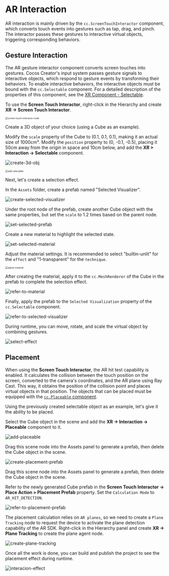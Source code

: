 # AR Interaction

AR interaction is mainly driven by the `cc.ScreenTouchInteractor` component, which converts touch events into gestures such as tap, drag, and pinch. The interactor passes these gestures to interactive virtual objects, triggering corresponding behaviors.

## Gesture Interaction

The AR gesture interactor component converts screen touches into gestures. Cocos Creator's input system passes gesture signals to interactive objects, which respond to gesture events by transforming their behaviors. To enable interactive behaviors, the interactive objects must be bound with the `cc.Selectable` component. For a detailed description of the properties of this component, see the [XR Component - Selectable](component.md#Selectable).

To use the **Screen Touch Interactor**, right-click in the Hierarchy and create **XR -> Screen Touch Interactor**.

<img src="./ar-interaction/screen-touch-interactor-node.png" alt="screen-touch-interactor-node" style="zoom:50%;" />

Create a 3D object of your choice (using a Cube as an example).

Modify the `scale` property of the Cube to (0.1, 0.1, 0.1), making it an actual size of 1000cm³. Modify the `position` property to (0, -0.1, -0.5), placing it 50cm away from the origin in space and 10cm below, and add the **XR > Interaction -> Selectable** component.

![create-3d-obj](ar-interaction/create-3d-obj.png)

<img src="./ar-interaction/add-selectable.png" alt="add-selectable" style="zoom:50%;" />

Next, let's create a selection effect.

In the `Assets` folder, create a prefab named "Selected Visualizer".

![create-selected-visualizer](ar-interaction/create-selected-visualizer.png)

Under the root node of the prefab, create another Cube object with the same properties, but set the `scale` to 1.2 times based on the parent node.

![set-selected-prefab](ar-interaction/set-selected-prefab.png)

Create a new material to highlight the selected state.

![set-selected-material](ar-interaction/set-selected-material.png)

Adjust the material settings. It is recommended to select "builtin-unlit" for the `effect` and "1-transparent" for the `technique`.

<img src="./ar-interaction/adjust-material.png" alt="adjust-material" style="zoom:50%;" />

After creating the material, apply it to the `cc.MeshRenderer` of the Cube in the prefab to complete the selection effect.

![refer-to-material](ar-interaction/refer-to-material.png)

Finally, apply the prefab to the `Selected Visualization` property of the `cc.Selectable` component.

![refer-to-selected-visualizer](ar-interaction/refer-to-selected-visualizer.png)

During runtime, you can move, rotate, and scale the virtual object by combining gestures.

![select-effect](ar-interaction/select-effect.png)

## Placement

When using the **Screen Touch Interactor**, the AR hit test capability is enabled. It calculates the collision between the touch position on the screen, converted to the camera's coordinates, and the AR plane using Ray Cast. This way, it obtains the position of the collision point and places virtual objects in that position. The objects that can be placed must be equipped with the [`cc.Placeable` component](component.md#Placeable).

Using the previously created selectable object as an example, let's give it the ability to be placed.

Select the Cube object in the scene and add the **XR -> Interaction -> Placeable** component to it.

![add-placeable](ar-interaction/add-placeable.png)

Drag this scene node into the Assets panel to generate a prefab, then delete the Cube object in the scene.

![create-placement-prefab](ar-interaction/create-placement-prefab.png)

Drag this scene node into the Assets panel to generate a prefab, then delete the Cube object in the scene.

Refer to the newly generated Cube prefab in the **Screen Touch Interactor -> Place Action > Placement Prefab** property. Set the `Calculation Mode` to `AR_HIT_DETECTION`.

![refer-to-placement-prefab](ar-interaction/refer-to-placement-prefab.png)

The placement calculation relies on `AR planes`, so we need to create a `Plane Tracking` node to request the device to activate the plane detection capability of the AR SDK. Right-click in the Hierarchy panel and create **XR -> Plane Tracking** to create the plane agent node.

![create-plane-tracking](ar-interaction/create-plane-tracking.png)

Once all the work is done, you can build and publish the project to see the placement effect during runtime.

![interacion-effect](ar-interaction/interacion-effect.png)
